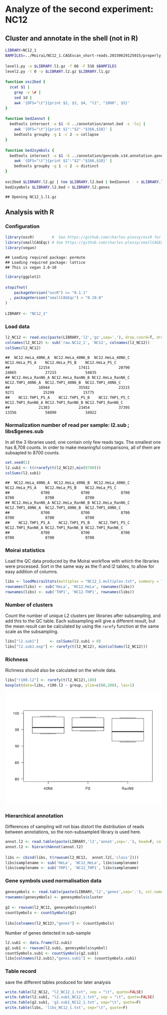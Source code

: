 

Analyze of the second experiment: NC12
======================================

Cluster and annotate in the shell (not in R)
--------------------------------------------


```bash
LIBRARY=NC12_1
BAMFILES=../Moirai/NC12_1.CAGEscan_short-reads.20150629125015/properly_paired_rmdup/*bam

level1.py -o $LIBRARY.l1.gz -f 66 -F 516 $BAMFILES
level2.py -t 0 -o $LIBRARY.l2.gz $LIBRARY.l1.gz

function osc2bed {
  zcat $1 |
    grep -v \# |
    sed 1d |
    awk '{OFS="\t"}{print $2, $3, $4, "l1", "1000", $5}'
}

function bed2annot {
  bedtools intersect -a $1 -b ../annotation/annot.bed -s -loj |
    awk '{OFS="\t"}{print $1":"$2"-"$3$6,$10}' | 
    bedtools groupby -g 1 -c 2 -o collapse
}

function bed2symbols {
  bedtools intersect -a $1 -b ../annotation/gencode.v14.annotation.genes.bed -s -loj |
    awk '{OFS="\t"}{print $1":"$2"-"$3$6,$10}' | 
    bedtools groupby -g 1 -c 2 -o distinct
}

osc2bed $LIBRARY.l2.gz | tee $LIBRARY.l2.bed | bed2annot - > $LIBRARY.l2.annot
bed2symbols $LIBRARY.l2.bed > $LIBRARY.l2.genes
```

```
## Opening NC12_1.l1.gz
```

Analysis with R
---------------

### Configuration


```r
library(oscR)        #  See https://github.com/charles-plessy/oscR for oscR.
library(smallCAGEqc) # See https://github.com/charles-plessy/smallCAGEqc for smallCAGEqc.
library(vegan)
```

```
## Loading required package: permute
## Loading required package: lattice
## This is vegan 2.0-10
```

```r
library(ggplot2)

stopifnot(
    packageVersion("oscR") >= "0.1.1"
  , packageVersion("smallCAGEqc") > "0.10.0"
)

LIBRARY <- "NC12_1"
```

### Load data


```r
l2_NC12 <- read.osc(paste(LIBRARY,'l2','gz',sep='.'), drop.coord=T, drop.norm=T)
colnames(l2_NC12) <- sub('raw.NC12_1', 'NC12', colnames(l2_NC12))
colSums(l2_NC12)
```

```
##  NC12.HeLa_40N6_A  NC12.HeLa_40N6_B  NC12.HeLa_40N6_C    NC12.HeLa_PS_A    NC12.HeLa_PS_B    NC12.HeLa_PS_C 
##             12154             17411             20790             24065             27215             54835 
## NC12.HeLa_RanN6_A NC12.HeLa_RanN6_B NC12.HeLa_RanN6_C  NC12.THP1_40N6_A  NC12.THP1_40N6_B  NC12.THP1_40N6_C 
##             10944             35582             23215              9271             15299             15775 
##    NC12.THP1_PS_A    NC12.THP1_PS_B    NC12.THP1_PS_C NC12.THP1_RanN6_A NC12.THP1_RanN6_B NC12.THP1_RanN6_C 
##             21303             23454             37395             13356             58890             34922
```

### Normalization number of read per sample: l2.sub ; libs$genes.sub

In all the 3 libraries used, one contain only few reads tags. The smallest one has 8,708 counts. In order to make meaningful comparisons, all of them are subsapled to 8700 counts.


```r
set.seed(1)
l2.sub1 <- t(rrarefy(t(l2_NC12),min(8700)))
colSums(l2.sub1)
```

```
##  NC12.HeLa_40N6_A  NC12.HeLa_40N6_B  NC12.HeLa_40N6_C    NC12.HeLa_PS_A    NC12.HeLa_PS_B    NC12.HeLa_PS_C 
##              8700              8700              8700              8700              8700              8700 
## NC12.HeLa_RanN6_A NC12.HeLa_RanN6_B NC12.HeLa_RanN6_C  NC12.THP1_40N6_A  NC12.THP1_40N6_B  NC12.THP1_40N6_C 
##              8700              8700              8700              8700              8700              8700 
##    NC12.THP1_PS_A    NC12.THP1_PS_B    NC12.THP1_PS_C NC12.THP1_RanN6_A NC12.THP1_RanN6_B NC12.THP1_RanN6_C 
##              8700              8700              8700              8700              8700              8700
```

### Moirai statistics

Load the QC data produced by the Moirai workflow with which the libraries were processed. Sort in the same way as the l1 and l2 tables, to allow for easy addition of columns.


```r
libs <- loadMoiraiStats(multiplex = "NC12_1.multiplex.txt", summary = "../Moirai/NC12_1.CAGEscan_short-reads.20150629125015/text/summary.txt", pipeline = "CAGEscan_short-reads")
rownames(libs) <- sub('HeLa', 'NC12.HeLa', rownames(libs))
rownames(libs) <- sub('THP1', 'NC12.THP1', rownames(libs))
```

### Number of clusters

Count the number of unique L2 clusters per libraries after subsampling, and add
this to the QC table.  Each subsampling will give a different result, but the
mean result can be calculated by using the `rarefy` function at the same scale
as the subsampling.


```r
libs["l2.sub1"]     <- colSums(l2.sub1 > 0)
libs["l2.sub1.exp"] <- rarefy(t(l2_NC12), min(colSums(l2_NC12)))
```

### Richness

Richness should also be calculated on the whole data.


```r
libs["r100.l2"] <- rarefy(t(l2_NC12),100)
boxplot(data=libs, r100.l2 ~ group, ylim=c(80,100), las=1)
```

![](commandes_clean_files/figure-html/NC12_boxplot-1.png) 

### Hierarchical annotation

Differences of sampling will not bias distort the distribution of reads between annotations, so the non-subsampled library is used here.


```r
annot.l2 <- read.table(paste(LIBRARY,'l2','annot',sep='.'), head=F, col.names=c('id', 'feature'), row.names=1)
annot.l2 <- hierarchAnnot(annot.l2)

libs <- cbind(libs, t(rowsum(l2_NC12,  annot.l2[,'class']))) 
libs$samplename <- sub('HeLa', 'NC12_HeLa', libs$samplename)
libs$samplename <- sub('THP1', 'NC12_THP1', libs$samplename)
```

### Gene symbols used normalisation data


```r
genesymbols <- read.table(paste(LIBRARY,'l2','genes',sep='.'), col.names=c("cluster","symbol"), stringsAsFactors=FALSE)
rownames(genesymbols) <- genesymbols$cluster

g2 <- rowsum(l2_NC12, genesymbols$symbol)
countSymbols <- countSymbols(g2)

libs[colnames(l2_NC12),"genes"] <- (countSymbols)
```

Number of genes detected in sub-sample


```r
l2.sub1 <- data.frame(l2.sub1)
g2.sub1 <- rowsum(l2.sub1, genesymbols$symbol)
countSymbols.sub1 <- countSymbols(g2.sub1)
libs[colnames(l2.sub1),"genes.sub1"] <- (countSymbols.sub1)
```

### Table record

save the different tables produced for later analysis


```r
write.table(l2_NC12, "l2_NC12_1.txt", sep = "\t", quote=FALSE)
write.table(l2.sub1, "l2.sub1_NC12_1.txt", sep = "\t", quote=FALSE)
write.table(g2.sub1, 'g2.sub1_NC12_1.txt', sep="\t", quote=F)
write.table(libs, 'libs_NC12_1.txt', sep="\t", quote=F)
```
